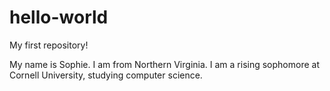 # hello-world
My first repository!

My name is Sophie. I am from Northern Virginia. I am a rising sophomore at Cornell University, studying computer science. 

